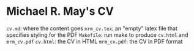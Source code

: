 # Michael R. May's CV

`cv.md`: where the content goes
`mrm_cv.tex`: an "empty" latex file that specifies styling for the PDF
`Makefile`: run make to produce `cv.html` and `mrm_cv.pdf`
`cv.html`: the CV in HTML
`mrm_cv.pdf`: the CV in PDF format
